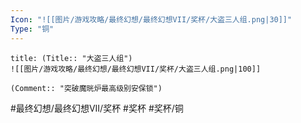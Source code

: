 ```yaml
---
Icon: "![[图片/游戏攻略/最终幻想/最终幻想VII/奖杯/大盗三人组.png|30]]"
Type: "铜"
---
```

```ad-common-bronze-trophy
title: (Title:: "大盗三人组")
![[图片/游戏攻略/最终幻想/最终幻想VII/奖杯/大盗三人组.png|100]]

(Comment:: "突破魔晄炉最高级别安保锁")
```

#最终幻想/最终幻想VII/奖杯 #奖杯 #奖杯/铜
